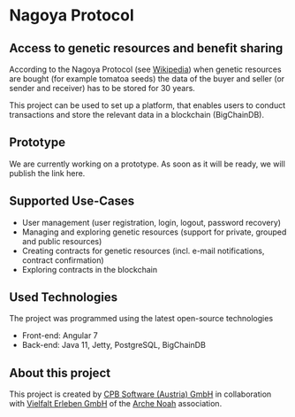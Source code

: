 # Nagoya Protocol
## Access to genetic resources and benefit sharing

According to the Nagoya Protocol (see <a href="https://en.wikipedia.org/wiki/Nagoya_Protocol">Wikipedia</a>) when genetic resources are bought (for example tomatoa seeds) the data of the buyer and seller (or sender and receiver) has to be stored for 30 years.

This project can be used to set up a platform, that enables users to conduct transactions and store the relevant data in a blockchain (BigChainDB).

## Prototype
We are currently working on a prototype. As soon as it will be ready, we will publish the link here.

## Supported Use-Cases
* User management (user registration, login, logout, password recovery)
* Managing and exploring genetic resources (support for private, grouped and public resources)
* Creating contracts for genetic resources (incl. e-mail notifications, contract confirmation)
* Exploring contracts in the blockchain

## Used Technologies
The project was programmed using the latest open-source technologies
* Front-end: Angular 7
* Back-end: Java 11, Jetty, PostgreSQL, BigChainDB

## About this project
This project is created by <a href="https://www.cpb-software.com">CPB Software (Austria) GmbH</a> in collaboration with  <a href="https://www.arche-noah.at/ueber-uns/vielfalt-erleben-gmbh">Vielfalt Erleben GmbH</a> of the <a href="https://www.arche-noah.at/">Arche Noah</a> association.
